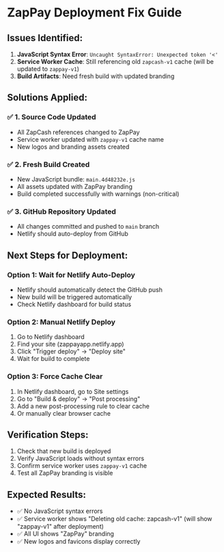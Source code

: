 # ZapPay Deployment Fix Guide

## Issues Identified:
1. **JavaScript Syntax Error**: `Uncaught SyntaxError: Unexpected token '<'`
2. **Service Worker Cache**: Still referencing old `zapcash-v1` cache (will be updated to `zappay-v1`)
3. **Build Artifacts**: Need fresh build with updated branding

## Solutions Applied:

### ✅ 1. Source Code Updated
- All ZapCash references changed to ZapPay
- Service worker updated with `zappay-v1` cache name
- New logos and branding assets created

### ✅ 2. Fresh Build Created
- New JavaScript bundle: `main.4d48232e.js`
- All assets updated with ZapPay branding
- Build completed successfully with warnings (non-critical)

### ✅ 3. GitHub Repository Updated
- All changes committed and pushed to `main` branch
- Netlify should auto-deploy from GitHub

## Next Steps for Deployment:

### Option 1: Wait for Netlify Auto-Deploy
- Netlify should automatically detect the GitHub push
- New build will be triggered automatically
- Check Netlify dashboard for build status

### Option 2: Manual Netlify Deploy
1. Go to Netlify dashboard
2. Find your site (zappayapp.netlify.app)
3. Click "Trigger deploy" → "Deploy site"
4. Wait for build to complete

### Option 3: Force Cache Clear
1. In Netlify dashboard, go to Site settings
2. Go to "Build & deploy" → "Post processing"
3. Add a new post-processing rule to clear cache
4. Or manually clear browser cache

## Verification Steps:
1. Check that new build is deployed
2. Verify JavaScript loads without syntax errors
3. Confirm service worker uses `zappay-v1` cache
4. Test all ZapPay branding is visible

## Expected Results:
- ✅ No JavaScript syntax errors
- ✅ Service worker shows "Deleting old cache: zapcash-v1" (will show "zappay-v1" after deployment)
- ✅ All UI shows "ZapPay" branding
- ✅ New logos and favicons display correctly
